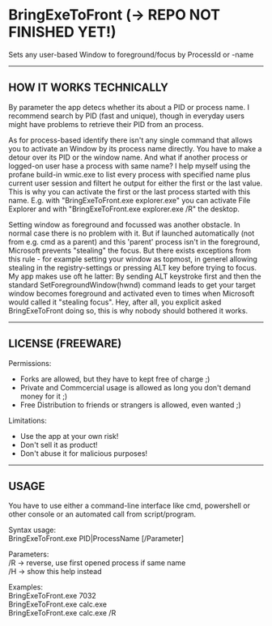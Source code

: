 # BringExeToFront (-> REPO NOT FINISHED YET!)
Sets any user-based Window to foreground/focus by ProcessId or -name


-------------------------------
HOW IT WORKS TECHNICALLY
-------------------------------
By parameter the app detecs whether its about a PID or process name. I recommend search by PID (fast and unique), though in everyday users might have problems to retrieve their PID from an process.

As for process-based identify there isn't any single command that allows you to activate an Window by its process name directly. You have to make a detour over its PID or the window name. And what if another process or logged-on user hase a process with same name?
I help myself using the profane build-in wmic.exe to list every process with specified name plus current user session and filtert he output for either the first or the last value. 
This is why you can activate the first or the last process started with this name. E.g. with "BringExeToFront.exe explorer.exe" you can activate File Explorer and with "BringExeToFront.exe explorer.exe /R" the desktop.

Setting window as foreground and focussed was another obstacle. In normal case there is no problem with it. But if launched automatically (not from e.g. cmd as a parent) and this 'parent' process isn't in the foreground, Microsoft prevents "stealing" the focus. But there exists exceptions from this rule - for example setting your window as topmost, in generel allowing stealing in the registry-settings or pressing ALT key before trying to focus.
My app makes use oft he latter: By sending ALT keystroke first and then the standard SetForegroundWindow(hwnd) command leads to get your target window becomes foreground and activated even to times when Microsoft would called it "stealing focus".
Hey, after all, you explicit asked BringExeToFront doing so, this is why nobody should bothered it works.


-------------------------------
LICENSE (FREEWARE)
-------------------------------
Permissions:
+ Forks are allowed, but they have to kept free of charge ;)
+ Private and Commcercial usage is allowed as long you don't demand money for it ;)
+ Free Distribution to friends or strangers is allowed, even wanted ;)

Limitations:
- Use the app at your own risk!
- Don't sell it as product!
- Don't abuse it for malicious purposes!


-------------------------------
USAGE
-------------------------------
You have to use either a command-line interface like cmd, powershell or other console or an automated call from script/program.

Syntax usage:  
BringExeToFront.exe PID|ProcessName [/Parameter]  

Parameters:  
/R    -> reverse, use first opened process if same name  
/H    -> show this help instead  

Examples:  
BringExeToFront.exe 7032  
BringExeToFront.exe calc.exe  
BringExeToFront.exe calc.exe /R  
